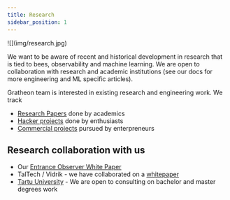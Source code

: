 ```yaml
---
title: Research
sidebar_position: 1
---
```


<div style={{ height:150, overflow:"hidden", verticalAlign:"middle", marginBottom:10, borderRadius:5 }}><div style={{ marginTop: "-10%" }}>
![](img/research.jpg)
</div></div>

We want to be aware of recent and historical development in research that is tied to bees, observability and machine learning. We are open to collaboration with research and academic institutions (see our docs for more engineering and ML specific articles). 

Gratheon team is interested in existing research and engineering work. We track
- [Research Papers](papers/index.md) done by academics
- [Hacker projects](Hacker%20projects.md) done by enthusiasts
- [Commercial projects](Competition/index.md) pursued by enterpreneurs
## Research collaboration with us
- Our [Entrance Observer White Paper](/entrance-observer-whitepaper.pdf)
- TalTech / Vidrik - we have collaborated on a [whitepaper](https://easychair.org/publications/preprint/QGJN)
- [Tartu University](https://topics.cs.ut.ee/?language=en) - We are open to consulting on bachelor and master degrees work


